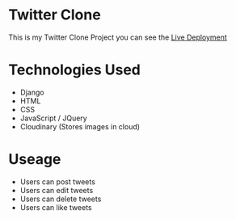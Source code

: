 # Twitter Clone
This is my Twitter Clone Project you can see the [Live Deployment](https://joseph-twitter2.herokuapp.com/)
# Technologies Used
 - Django
 - HTML
 - CSS
 - JavaScript / JQuery
 - Cloudinary (Stores images in cloud)
 # Useage
  - Users can post tweets
  - Users can edit tweets
  - Users can delete tweets
  - Users can like tweets
